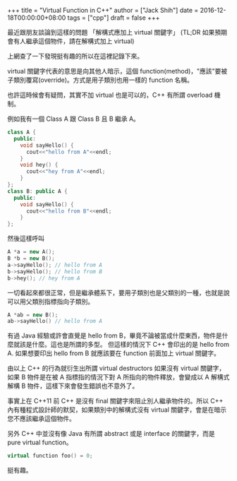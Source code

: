 +++
title = "Virtual Function in C++"
author = ["Jack Shih"]
date = 2016-12-18T00:00:00+08:00
tags = ["cpp"]
draft = false
+++

最近跟朋友談論到這樣的問題 「解構式應加上 virtual 關鍵字」
(TL;DR 如果預期會有人繼承這個物件，請在解構式加上 virtual)

上網查了一下發現挺有趣的所以在這裡記錄下來。

virtual 關鍵字代表的意思是向其他人暗示，這個 function(method)，"應該"要被子類別覆寫(override)。方式是用子類別也用一樣的 function 名稱。

也許這時候會有疑問，其實不加 virtual 也是可以的，C++ 有所謂 overload 機制。

例如我有一個 Class A 跟 Class B 且 B 繼承 A。

```cpp
class A {
  public:
    void sayHello() {
      cout<<"hello from A"<<endl;
    }
    void hey() {
      cout<<"hey from A"<<endl;
    }
};
class B: public A {
  public:
    void sayHello() {
      cout<<"hello from B"<<endl;
    }
};
```

然後這樣呼叫

```cpp
A *a = new A();
B *b = new B();
a->sayHello(); // hello from A
b->sayHello(); // hello from B
b->hey(); // hey from A
```

一切看起來都很正常，但是繼承體系下，要用子類別也是父類別的一種，也就是說可以用父類別指標指向子類別。

```cpp
A *ab = new B();
ab->sayHello() // hello from A
```

有過 Java 經驗或許會直覺是 hello from B，畢竟不論被當成什麼東西，物件是什麼就該是什麼。這也是所謂的多型。
但這樣的情況下 C++ 會印出的是 hello from A.
如果想要印出 hello from B 就應該要在 function 前面加上 virtual 關鍵字。

由以上 C++ 的行為就衍生出所謂 virtual destructors
如果沒有 virtual 關鍵字，如果 B 物件是在被 A 指標指的情況下對 A 所指向的物件釋放，會變成以 A 解構式解構 B 物件，這樣下來會發生錯誤也不意外了。

事實上在 C++11 前 C++ 是沒有 final 關鍵字來阻止別人繼承物件的。所以 C++ 內有種程式設計師的默契，如果類別中的解構式沒有 virtual 關鍵字，會是在暗示您不應該繼承這個物件。

另外 C++ 中並沒有像 Java 有所謂 abstract 或是 interface 的關鍵字，而是 pure virtual function。

```cpp
virtual function foo() = 0;
```

挺有趣。
